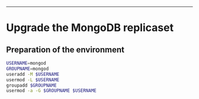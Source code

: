 ---

# Upgrade the MongoDB replicaset

## Preparation of the environment

```bash
USERNAME=mongod
GROUPNAME=mongod
useradd -M $USERNAME
usermod -L $USERNAME
groupadd $GROUPNAME
usermod -a -G $GROUPNAME $USERNAME
```